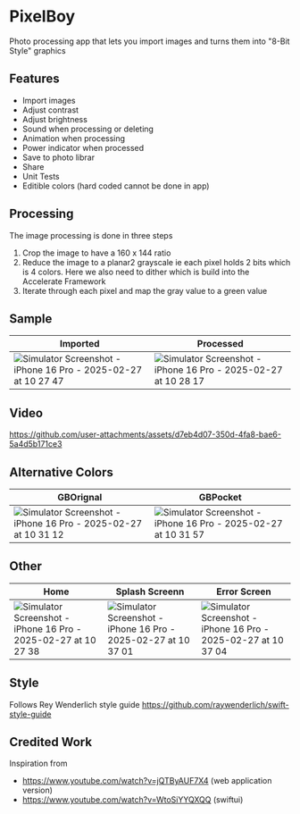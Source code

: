 #  PixelBoy
Photo processing app that lets you import images and turns them into "8-Bit Style" graphics

## Features
- Import images
- Adjust contrast
- Adjust brightness
- Sound when processing or deleting
- Animation when processing
- Power indicator when processed
- Save to photo librar
- Share
- Unit Tests
- Editible colors (hard coded cannot be done in app)

## Processing
The image processing is done in three steps 
1. Crop the image to have a 160 x 144 ratio
2. Reduce the image to a planar2 grayscale ie each pixel holds 2 bits which is 4 colors. Here we also need to dither which is build into the Accelerate Framework
3. Iterate through each pixel and map the gray value to a green value


## Sample 
| Imported | Processed|
|------|------|
|![Simulator Screenshot - iPhone 16 Pro - 2025-02-27 at 10 27 47](https://github.com/user-attachments/assets/c367888f-6bc0-47e5-9171-56dc48179f05)|![Simulator Screenshot - iPhone 16 Pro - 2025-02-27 at 10 28 17](https://github.com/user-attachments/assets/ace1a433-f765-4313-8eda-d3103a9d9c49)|

## Video
https://github.com/user-attachments/assets/d7eb4d07-350d-4fa8-bae6-5a4d5b171ce3


##  Alternative Colors
| GBOrignal | GBPocket |
|------|------|
|![Simulator Screenshot - iPhone 16 Pro - 2025-02-27 at 10 31 12](https://github.com/user-attachments/assets/38aa387d-30f7-41ba-bccc-f8c6d52e42cf)|![Simulator Screenshot - iPhone 16 Pro - 2025-02-27 at 10 31 57](https://github.com/user-attachments/assets/1d5ef5ac-8436-4944-b9b8-705d57e2a684)|


## Other
| Home | Splash Screenn| Error Screen|
|------|------|------|
|![Simulator Screenshot - iPhone 16 Pro - 2025-02-27 at 10 27 38](https://github.com/user-attachments/assets/896e91a4-6409-43f4-bd7a-6b469ffb9006)|![Simulator Screenshot - iPhone 16 Pro - 2025-02-27 at 10 37 01](https://github.com/user-attachments/assets/e218051c-f8cb-4473-8d20-cfbac6574eb3)|![Simulator Screenshot - iPhone 16 Pro - 2025-02-27 at 10 37 04](https://github.com/user-attachments/assets/5d01e27b-79b8-4459-921c-e262b095add6)|


## Style 
Follows Rey Wenderlich style guide https://github.com/raywenderlich/swift-style-guide

## Credited Work
Inspiration from 
- https://www.youtube.com/watch?v=jQTByAUF7X4 (web application version)
- https://www.youtube.com/watch?v=WtoSiYYQXQQ (swiftui)
